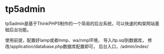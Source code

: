 tp5admin
===============

tp5admin是基于ThinkPHP5制作的一个简易的后台系统，可以快速的构架网站基础后台功能。

使用前提，配置好lamp或者lnmp、wa/nmp环境，
导入/tp.sql到数据库，
修改/application/database.php数据库配置即可，
后台入口，/admin/index/
